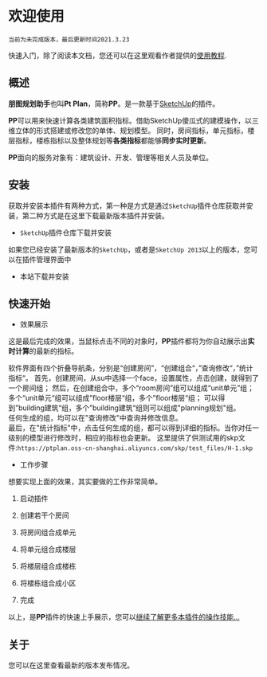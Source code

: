 # 欢迎使用

`当前为未完成版本，最后更新时间2021.3.23`

快速入门，除了阅读本文档，您还可以在这里观看作者提供的[使用教程](#).

## 概述
**朋图规划助手**也叫**Pt Plan**，简称**PP**。是一款基于[SketchUp](https://www.sketchup.com)的插件。


**PP**可以用来快速计算各类建筑面积指标。借助SketchUp傻瓜式的建模操作，以三维立体的形式搭建或修改您的单体、规划模型。
同时，房间指标，单元指标，楼层指标，楼栋指标以及整体规划等**各类指标**都能够**同步实时更新**。

**PP**面向的服务对象有：建筑设计、开发、管理等相关人员及单位。

## 安装
获取并安装本插件有两种方式，第一种是方式是通过`SketchUp`插件仓库获取并安装，第二种方式是在这里下载最新版本插件并安装。  

* `SketchUp`插件仓库下载并安装

如果您已经安装了最新版本的`SketchUp`，或者是`SketchUp 2013`以上的版本，您可以在插件管理界面中

* 本站下载并安装

## 快速开始
* 效果展示

这是最后完成的效果，当鼠标点击不同的对象时，**PP**插件都将为你自动展示出**实时计算**的最新的指标。

软件界面有四个折叠导航条，分别是“创建房间”，“创建组合“，”查询修改“，”统计指标“。
首先，创建房间，从su中选择一个face，设置属性，点击创建，就得到了一个房间组；
然后，在创建组合中，多个“room房间”组可以组成“unit单元”组；
多个“unit单元“组可以组成”floor楼层“组，多个”floor楼层“组；
可以得到”building建筑“组，多个”building建筑“组则可以组成"planning规划"组。  
任何生成的组，均可以在"查询修改"中查询并修改信息。  
最后，在"统计指标"中，点击任何生成的组，都可以得到详细的指标。当你对任一级别的模型进行修改时，相应的指标也会更新。
这里提供了供测试用的skp文件:`https://ptplan.oss-cn-shanghai.aliyuncs.com/skp/test_files/H-1.skp`

* 工作步骤

想要实现上面的效果，其实要做的工作非常简单。
  1. 启动插件
     
  2. 创建若干个房间
    
  3. 将房间组合成单元
    
  4. 将单元组合成楼层
    
  5. 将楼层组合成楼栋
    
  6. 将楼栋组合成小区
    
  7. 完成
    
以上，是**PP**插件的快速上手展示，您可以[继续了解更多本插件的操作技能...](mannual.md)

## 关于
您可以在这里查看最新的版本发布情况。
